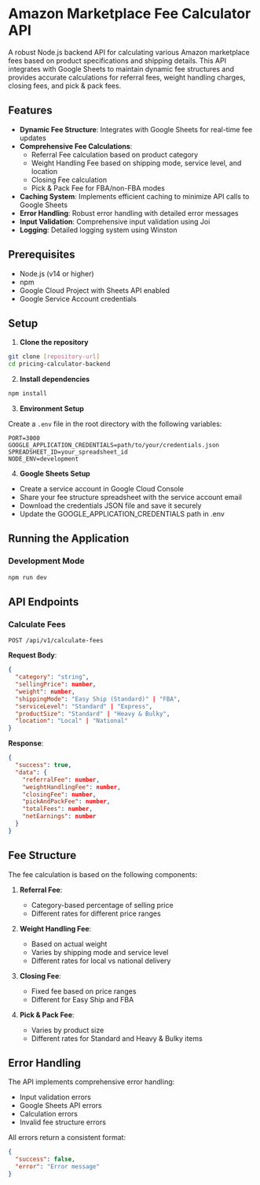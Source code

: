 # Amazon Marketplace Fee Calculator API

A robust Node.js backend API for calculating various Amazon marketplace fees based on product specifications and shipping details. This API integrates with Google Sheets to maintain dynamic fee structures and provides accurate calculations for referral fees, weight handling charges, closing fees, and pick & pack fees.

## Features

- **Dynamic Fee Structure**: Integrates with Google Sheets for real-time fee updates
- **Comprehensive Fee Calculations**:
  - Referral Fee calculation based on product category
  - Weight Handling Fee based on shipping mode, service level, and location
  - Closing Fee calculation
  - Pick & Pack Fee for FBA/non-FBA modes
- **Caching System**: Implements efficient caching to minimize API calls to Google Sheets
- **Error Handling**: Robust error handling with detailed error messages
- **Input Validation**: Comprehensive input validation using Joi
- **Logging**: Detailed logging system using Winston

## Prerequisites

- Node.js (v14 or higher)
- npm
- Google Cloud Project with Sheets API enabled
- Google Service Account credentials

## Setup

1. **Clone the repository**
```bash
git clone [repository-url]
cd pricing-calculator-backend
```

2. **Install dependencies**
```bash
npm install
```

3. **Environment Setup**

Create a `.env` file in the root directory with the following variables:
```env
PORT=3000
GOOGLE_APPLICATION_CREDENTIALS=path/to/your/credentials.json
SPREADSHEET_ID=your_spreadsheet_id
NODE_ENV=development
```

4. **Google Sheets Setup**
- Create a service account in Google Cloud Console
- Share your fee structure spreadsheet with the service account email
- Download the credentials JSON file and save it securely
- Update the GOOGLE_APPLICATION_CREDENTIALS path in .env

## Running the Application

### Development Mode
```bash
npm run dev
```

## API Endpoints

### Calculate Fees
```http
POST /api/v1/calculate-fees
```

**Request Body**:
```json
{
  "category": "string",
  "sellingPrice": number,
  "weight": number,
  "shippingMode": "Easy Ship (Standard)" | "FBA",
  "serviceLevel": "Standard" | "Express",
  "productSize": "Standard" | "Heavy & Bulky",
  "location": "Local" | "National"
}
```

**Response**:
```json
{
  "success": true,
  "data": {
    "referralFee": number,
    "weightHandlingFee": number,
    "closingFee": number,
    "pickAndPackFee": number,
    "totalFees": number,
    "netEarnings": number
  }
}
```

## Fee Structure

The fee calculation is based on the following components:

1. **Referral Fee**:
   - Category-based percentage of selling price
   - Different rates for different price ranges

2. **Weight Handling Fee**:
   - Based on actual weight
   - Varies by shipping mode and service level
   - Different rates for local vs national delivery

3. **Closing Fee**:
   - Fixed fee based on price ranges
   - Different for Easy Ship and FBA

4. **Pick & Pack Fee**:
   - Varies by product size
   - Different rates for Standard and Heavy & Bulky items

## Error Handling

The API implements comprehensive error handling:
- Input validation errors
- Google Sheets API errors
- Calculation errors
- Invalid fee structure errors

All errors return a consistent format:
```json
{
  "success": false,
  "error": "Error message"
}
```